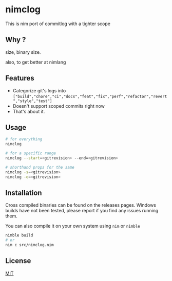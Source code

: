 # nimclog

This is nim port of commitlog with a tighter scope

## Why ?

size, binary size.

also, to get better at nimlang

## Features

- Categorize git's logs into `["build","chore","ci","docs","feat","fix","perf","refactor","revert","style","test"]`
- Doesn't support scoped commits right now
- That's about it.

## Usage

```sh
# for everything
nimclog

# for a specific range
nimclog --start=<gitrevision> --end=<gitrevision>

# shorthand props for the same
nimclog -s=<gitrevision>
nimclog -e=<gitrevision>

```

## Installation

Cross compiled binaries can be found on the releases pages.
Windows builds have not been tested, please report if you find any issues running them.

You can also compile it on your own system using `nim` or `nimble`

```sh
nimble build
# or
nim c src/nimclog.nim
```

## License

[MIT](/LICENSE)
